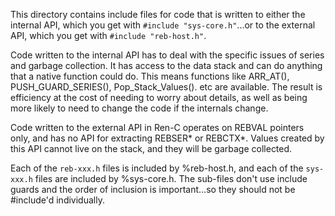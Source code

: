 This directory contains include files for code that is written to either the
internal API, which you get with `#include "sys-core.h"`...or to the external
API, which you get with `#include "reb-host.h"`.

Code written to the internal API has to deal with the specific issues of
series and garbage collection.  It has access to the data stack and can do
anything that a native function could do.  This means functions like ARR_AT(),
PUSH_GUARD_SERIES(), Pop_Stack_Values(). etc are available.  The result is
efficiency at the cost of needing to worry about details, as well as being
more likely to need to change the code if the internals change.

Code written to the external API in Ren-C operates on REBVAL pointers only,
and has no API for extracting REBSER* or REBCTX*.  Values created by this API
cannot live on the stack, and they will be garbage collected.

Each of the `reb-xxx.h` files is included by %reb-host.h, and each of the
`sys-xxx.h` files are included by %sys-core.h.  The sub-files don't use
include guards and the order of inclusion is important...so they should not be
#include'd individually.
